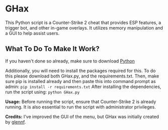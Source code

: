 # GHax
This Python script is a Counter-Strike 2 cheat that provides ESP features, a trigger bot, and other in-game overlays. It utilizes memory manipulation and a GUI to help assist users.

## What To Do To Make It Work?
If you haven't done so already, make sure to download [Python](https://www.python.org/downloads/)

Additionally, you will need to install the packages required for this. To do this please download both GHax.py, and the requirements.txt.
Then, make sure pip is installed already and then paste this into command prompt as admin:
``pip install -r requirements.txt``
After installing the dependencies, run the script using:
``python GHax.py``

**Usage:**
Before running the script, ensure that Counter-Strike 2 is already running. It is also essential to run the script with administrator privileges.

**Credits:**
I've improved the GUI of the menu, but GHax was initially created by [glennf](https://www.unknowncheats.me/forum/counter-strike-2-releases/633657-cs2-python-cheat.html).
